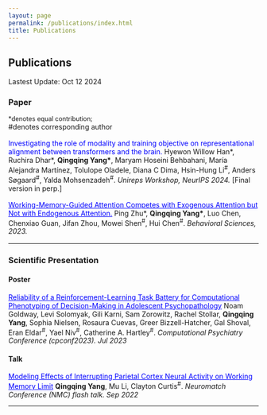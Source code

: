```yaml
---
layout: page
permalink: /publications/index.html
title: Publications
---
```


## Publications

Lastest Update: Oct 12 2024

### Paper
<div style="margin: 0; font-size: 0.9em;">
  *denotes equal contribution; <sup>
</div>
   
<div style="margin: 0; margin-bottom: 16px;">
#</sup>denotes corresponding author
</div>
   
<div style="margin: 0; margin-bottom: 16px;">
  <span style="color: blue;">Investigating the role of modality and training objective on representational alignment between transformers and the brain.</span> Hyewon Willow Han*, Ruchira Dhar*, <strong>Qingqing Yang*</strong>, Maryam Hoseini Behbahani, María Alejandra Martínez, Tolulope Oladele, Diana C Dima, Hsin-Hung Li<sup>#</sup>, Anders Søgaard<sup>#</sup>, Yalda Mohsenzadeh<sup>#</sup>. <em>Unireps Workshop, NeurIPS 2024.</em> [Final version in perp.]
</div>

<div style="margin: 0; margin-bottom: 16px;">
  <a href="https://www.mdpi.com/2076-328X/13/5/426" style="color: blue;">Working-Memory-Guided Attention Competes with Exogenous Attention but Not with Endogenous Attention.</a> Ping Zhu*, <strong>Qingqing Yang*</strong>, Luo Chen, Chenxiao Guan, Jifan Zhou, Mowei Shen<sup>#</sup>, Hui Chen<sup>#</sup>. <em>Behavioral Sciences, 2023.</em>
</div>


---

### Scientific Presentation
#### Poster

<a href="/mypaper/Frame4.pdf" style="color: blue;">Reliability of a Reinforcement-Learning Task Battery for Computational Phenotyping of Decision-Making in Adolescent Psychopathology</a> Noam Goldway, Levi Solomyak, Gili Karni, Sam Zorowitz, Rachel Stollar, **Qingqing Yang**, Sophia Nielsen, Rosaura Cuevas, Greer Bizzell-Hatcher, Gal Shoval, Eran Eldar<sup>#</sup>, Yael Niv<sup>#</sup>, Catherine A. Hartley<sup>#</sup>. _Computational Psychiatry Conference (cpconf2023). Jul 2023_ <br>

#### Talk
<a href= "/mypaper/yang_qingqing_rmePoster_expectedresults.pdf" style="color: blue;">Modeling Effects of Interrupting Parietal Cortex Neural Activity on Working Memory Limit</a> **Qingqing Yang**, Mu Li, Clayton Curtis<sup>#</sup>. _Neuromatch Conference (NMC) flash talk. Sep 2022_ <br>

---


